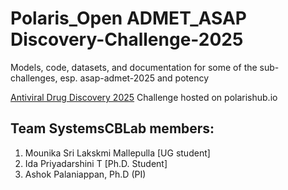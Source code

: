 # Polaris_Open ADMET_ASAP Discovery-Challenge-2025
Models, code, datasets, and documentation for some of the sub-challenges, esp. asap-admet-2025 and potency

[Antiviral Drug Discovery 2025](https://polarishub.io/competitions/asap-discovery/antiviral-drug-discovery-2025) Challenge hosted on polarishub.io

## Team SystemsCBLab members:
1. Mounika Sri Lakskmi Mallepulla [UG student]
2. Ida Priyadarshini T [Ph.D. Student]
3. Ashok Palaniappan, Ph.D (PI)
